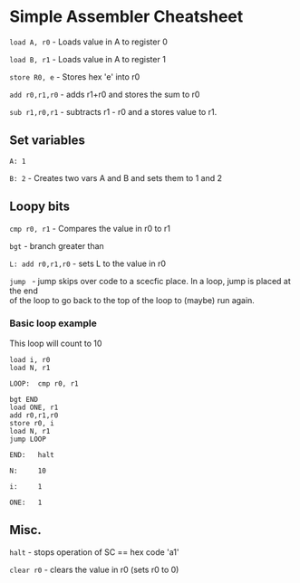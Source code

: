 # Simple Assembler Cheatsheet
```load A, r0``` - Loads value in A to register 0

```load B, r1``` - Loads value in A to register 1

```store R0, e``` - Stores hex 'e' into r0


```add r0,r1,r0``` - adds r1+r0 and stores the sum to r0 

```sub r1,r0,r1``` - subtracts r1 - r0 and a stores value to r1. 

## Set variables
```A: 1```

```B: 2``` - Creates two vars A and B and sets them to 1 and 2

## Loopy bits
```cmp r0, r1``` - Compares the value in r0 to r1

```bgt``` - branch greater than

```L: add r0,r1,r0``` - sets L to the value in r0

```jump ``` - jump skips over code to a scecfic place. In a loop, jump is placed at the end<br>of the loop to go back to the top of the loop to (maybe) run again.

### Basic loop example
This loop will count to 10

```load i, r0``` <br>
```load N, r1```<br>

```LOOP:  cmp r0, r1```<br>

```bgt END```<br>
```load ONE, r1```<br>
```add r0,r1,r0```<br>
```store r0, i```<br>
```load N, r1```<br>
```jump LOOP```<br>

```END:   halt```<br>

```N:     10```<br>

```i:     1```<br>

```ONE:   1```<br>

## Misc.
```halt``` - stops operation of SC == hex code 'a1'

```clear r0``` - clears the value in r0 (sets r0 to 0)